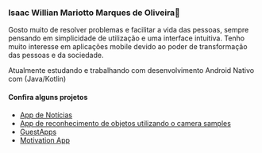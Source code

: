 ### Isaac Willian Mariotto Marques de Oliveira👋

Gosto muito de resolver problemas e facilitar a vida das pessoas, sempre pensando em simplicidade de utilização e uma interface intuitiva. Tenho muito interesse em aplicações mobile devido ao poder de transformação das pessoas e da sociedade.

Atualmente estudando e trabalhando com desenvolvimento Android Nativo com (Java/Kotlin)

#### Confira alguns projetos 

- [App de Notícias](https://github.com/IsaacWillian/NewsAPP)
- [App de reconhecimento de objetos utilizando o camera samples](https://github.com/IsaacWillian/camera-samples/tree/main/CameraXTfLite)
- [GuestApps](https://github.com/IsaacWillian/GuestsApp)
- [Motivation App](https://github.com/IsaacWillian/MotivationApp)
